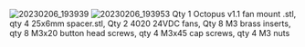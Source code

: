![20230206_193939](https://user-images.githubusercontent.com/36819342/217123647-4ed7c69e-267d-4300-943c-31db3a12fdf5.jpg)
![20230206_193953](https://user-images.githubusercontent.com/36819342/217123650-22281989-1f24-4b51-b3d2-c86f1070df58.jpg)
Qty 1 Octopus v1.1 fan mount .stl, 
qty 4 25x6mm spacer.stl, 
Qty 2 4020 24VDC fans, 
Qty 8 M3 brass inserts, 
qty 8 M3x20 button head screws, 
qty 4 M3x45 cap screws, 
qty 4 M3 nuts
